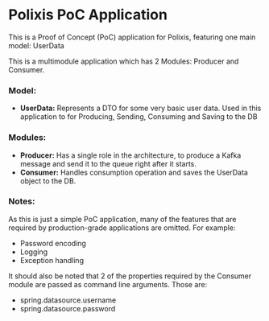 # Polixis PoC Application

This is a Proof of Concept (PoC) application for Polixis, featuring one main model: UserData

This is a multimodule application which has 2 Modules: Producer and Consumer.

### Model:

- **UserData:** Represents a DTO for some very basic user data. Used in this application to for Producing, Sending, Consuming and Saving to the DB

### Modules:

- **Producer:** Has a single role in the architecture, to produce a Kafka message and send it to the queue right after it starts.
- **Consumer:** Handles consumption operation and saves the UserData object to the DB.

### Notes:

As this is just a simple PoC application, many of the features that are required by production-grade applications are omitted. For example:
 - Password encoding
 - Logging
 - Exception handling

It should also be noted that 2 of the properties required by the Consumer module are passed as command line arguments. Those are:
- spring.datasource.username
- spring.datasource.password